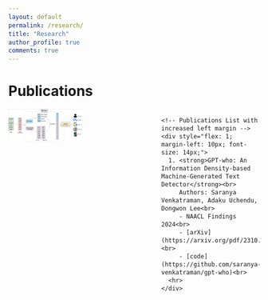 ```yaml
---
layout: default
permalink: /research/
title: "Research"
author_profile: true
comments: true
---
```

# Publications

<div style="display: flex; justify-content: center;">
  <div style="max-width: 800px; display: flex;">
    <!-- Image on Left Half with adjusted width -->
    <div style="margin-right: 10px;">
      <img src="/images/pipeline_gptwho.png" alt="Image Description" style="width: 50%;">
    </div>

    <!-- Publications List with increased left margin -->
    <div style="flex: 1; margin-left: 10px; font-size: 14px;">
      1. <strong>GPT-who: An Information Density-based Machine-Generated Text Detector</strong><br>
         Authors: Saranya Venkatraman, Adaku Uchendu, Dongwon Lee<br>
         - NAACL Findings 2024<br>
         - [arXiv](https://arxiv.org/pdf/2310.06202.pdf)<br>
         - [code](https://github.com/saranya-venkatraman/gpt-who)<br>
      <hr>
    </div>
  </div>
</div>
